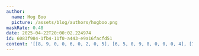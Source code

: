 ```yaml
---
author:
  name: Hog Boo
  picture: /assets/blog/authors/hogboo.png
maskRate: 0.48
date: 2025-04-22T20:00:02.224974
id: 6083f984-1fb4-11f0-a443-e9a16facfd51
content: '[[8, 9, 0, 0, 6, 0, 2, 0, 5], [6, 5, 0, 9, 8, 0, 0, 0, 4], [7, 0, 0, 0, 0, 0, 0, 0, 8], [5, 3, 7, 6, 2, 0, 0, 0, 1], [0, 4, 0, 5, 0, 7, 8, 6, 3], [1, 0, 0, 4, 0, 3, 5, 2, 7], [0, 2, 0, 8, 0, 0, 7, 0, 0], [0, 0, 5, 2, 7, 9, 0, 0, 6], [9, 0, 6, 1, 0, 5, 3, 0, 0]]'
---
```

